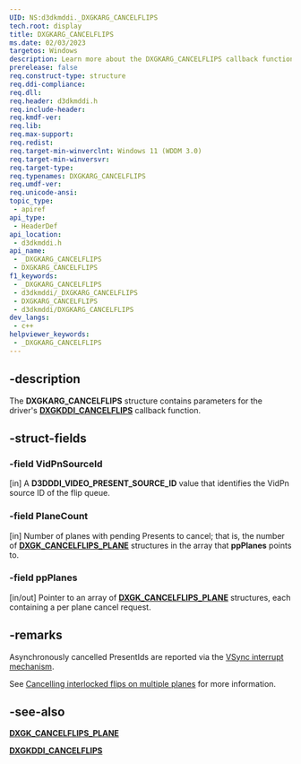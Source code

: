 ```yaml
---
UID: NS:d3dkmddi._DXGKARG_CANCELFLIPS
tech.root: display
title: DXGKARG_CANCELFLIPS
ms.date: 02/03/2023
targetos: Windows
description: Learn more about the DXGKARG_CANCELFLIPS callback function.
prerelease: false
req.construct-type: structure
req.ddi-compliance: 
req.dll: 
req.header: d3dkmddi.h
req.include-header: 
req.kmdf-ver: 
req.lib: 
req.max-support: 
req.redist: 
req.target-min-winverclnt: Windows 11 (WDDM 3.0)
req.target-min-winversvr: 
req.target-type: 
req.typenames: DXGKARG_CANCELFLIPS
req.umdf-ver: 
req.unicode-ansi: 
topic_type:
 - apiref
api_type:
 - HeaderDef
api_location:
 - d3dkmddi.h
api_name:
 - _DXGKARG_CANCELFLIPS
 - DXGKARG_CANCELFLIPS
f1_keywords:
 - _DXGKARG_CANCELFLIPS
 - d3dkmddi/_DXGKARG_CANCELFLIPS
 - DXGKARG_CANCELFLIPS
 - d3dkmddi/DXGKARG_CANCELFLIPS
dev_langs:
 - c++
helpviewer_keywords:
 - _DXGKARG_CANCELFLIPS
---
```


## -description

The **DXGKARG_CANCELFLIPS** structure contains parameters for the driver's [**DXGKDDI_CANCELFLIPS**](nc-d3dkmddi-dxgkddi_cancelflips.md) callback function.

## -struct-fields

### -field VidPnSourceId

[in] A **D3DDDI_VIDEO_PRESENT_SOURCE_ID** value that identifies the VidPn source ID of the flip queue.

### -field PlaneCount

[in] Number of planes with pending Presents to cancel; that is, the number of [**DXGK_CANCELFLIPS_PLANE**](ns-d3dkmddi-dxgk_cancelflips_plane.md) structures in the array that **ppPlanes** points to.

### -field ppPlanes

[in/out] Pointer to an array of [**DXGK_CANCELFLIPS_PLANE**](ns-d3dkmddi-dxgk_cancelflips_plane.md) structures, each containing a per plane cancel request.

## -remarks

Asynchronously cancelled PresentIds are reported via the [VSync interrupt mechanism](/windows-hardware/drivers/display/hardware-flip-queue#specifying-vsync-interrupt-behavior).

See [Cancelling interlocked flips on multiple planes](/windows-hardware/drivers/display/hardware-flip-queue#cancelling-interlocked-flips-on-multiple-planes) for more information.

## -see-also

[**DXGK_CANCELFLIPS_PLANE**](ns-d3dkmddi-dxgk_cancelflips_plane.md)

[**DXGKDDI_CANCELFLIPS**](nc-d3dkmddi-dxgkddi_cancelflips.md)
